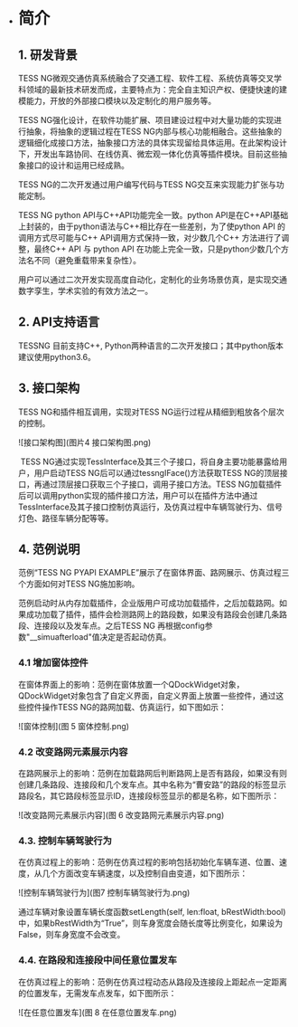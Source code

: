 * # 简介

  ## 1. 研发背景

  TESS NG微观交通仿真系统融合了交通工程、软件工程、系统仿真等交叉学科领域的最新技术研发而成，主要特点为：完全自主知识产权、便捷快速的建模能力，开放的外部接口模块以及定制化的用户服务等。

    TESS NG强化设计，在软件功能扩展、项目建设过程中对大量功能的实现进行抽象，将抽象的逻辑过程在TESS NG内部与核心功能相融合。这些抽象的逻辑细化成接口方法，抽象接口方法的具体实现留给具体运用。在此架构设计下，开发出车路协同、在线仿真、微宏观一体化仿真等插件模块。目前这些抽象接口的设计和运用已经成熟。

  TESS NG的二次开发通过用户编写代码与TESS NG交互来实现能力扩张与功能定制。

  TESS NG python API与C++API功能完全一致。python API是在C++API基础上封装的，由于python语法与C++相比存在一些差别，为了使python API 的调用方式尽可能与C++ API调用方式保持一致，对少数几个C++ 方法进行了调整，最终C++ API 与 python API 在功能上完全一致，只是python少数几个方法名不同（避免重载带来复杂性）。

  用户可以通过二次开发实现高度自动化，定制化的业务场景仿真，是实现交通数字孪生，学术实验的有效方法之一。

  ## 2. API支持语言

  TESSNG 目前支持C++, Python两种语言的二次开发接口；其中python版本建议使用python3.6。

  ## 3. 接口架构

  TESS NG和插件相互调用，实现对TESS NG运行过程从精细到粗放各个层次的控制。

  ![接口架构图](图片4 接口架构图.png)

  ​    TESS NG通过实现TessInterface及其三个子接口，将自身主要功能暴露给用户，用户启动TESS NG后可以通过tessngIFace()方法获取TESS NG的顶层接口，再通过顶层接口获取三个子接口，调用子接口方法。TESS NG加载插件后可以调用python实现的插件接口方法，用户可以在插件方法中通过TessInterface及其子接口控制仿真运行，及仿真过程中车辆驾驶行为、信号灯色、路径车辆分配等等。

  ## 4. 范例说明

  范例“TESS NG PYAPI EXAMPLE”展示了在窗体界面、路网展示、仿真过程三个方面如何对TESS NG施加影响。

  范例启动时从内存加载插件，企业版用户可成功加载插件，之后加载路网。如果成功加载了插件，插件会检测路网上的路段数，如果没有路段会创建几条路段、连接段以及发车点。之后TESS NG 再根据config参数"__simuafterload"值决定是否起动仿真。

  

  ### 4.1 增加窗体控件

  在窗体界面上的影响：范例在窗体放置一个QDockWidget对象，QDockWidget对象包含了自定义界面，自定义界面上放置一些控件，通过这些控件操作TESS NG的路网加载、仿真运行，如下图如示：

  ![窗体控制](图 5 窗体控制.png)

  

  ### 4.2 改变路网元素展示内容

  在路网展示上的影响：范例在加载路网后判断路网上是否有路段，如果没有则创建几条路段、连接段和几个发车点。其中名称为“曹安路”的路段的标签显示路段名，其它路段标签显示ID，连接段标签显示的都是名称，如下图所示：

  ![改变路网元素展示内容](图 6 改变路网元素展示内容.png)

  

  ### 4.3. 控制车辆驾驶行为

  在仿真过程上的影响：范例在仿真过程的影响包括初始化车辆车道、位置、速度，从几个方面改变车辆速度，以及控制自由变道，如下图所示：

  ![控制车辆驾驶行为](图7 控制车辆驾驶行为.png)

   

  通过车辆对象设置车辆长度函数setLength(self, len:float, bRestWidth:bool)中，如果bRestWidth为“True”，则车身宽度会随长度等比例变化，如果设为False，则车身宽度不会改变。

  ### 4.4. 在路段和连接段中间任意位置发车

  在仿真过程上的影响：范例在仿真过程动态从路段及连接段上距起点一定距离的位置发车，无需发车点发车，如下图所示：

  ![在任意位置发车](图 8 在任意位置发车.png)

  

  

  

  <!-- ex_nonav -->

  
